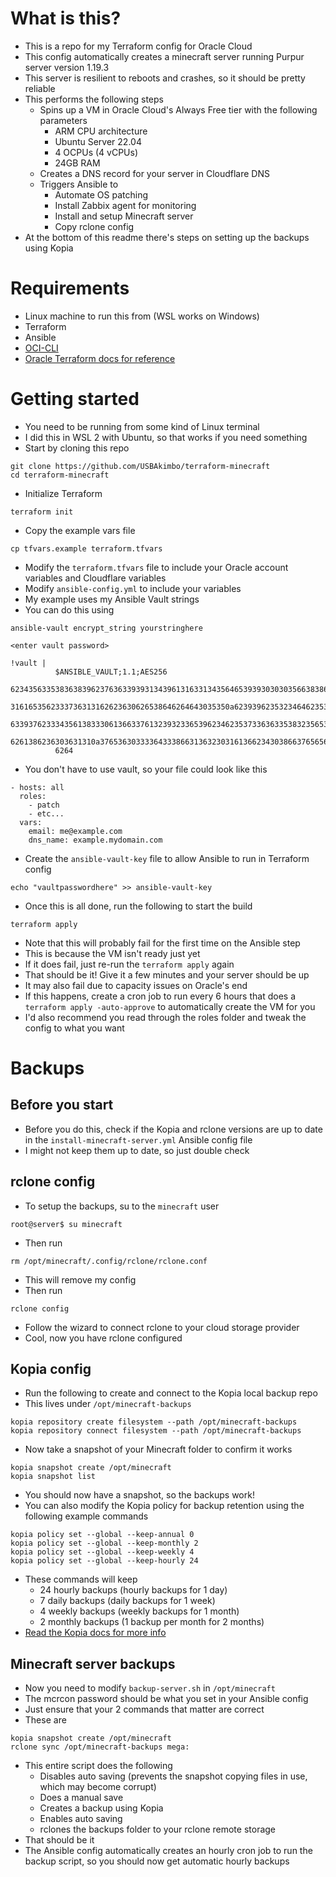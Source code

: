 # What is this?
- This is a repo for my Terraform config for Oracle Cloud
- This config automatically creates a minecraft server running Purpur server version 1.19.3
- This server is resilient to reboots and crashes, so it should be pretty reliable
- This performs the following steps
  - Spins up a VM in Oracle Cloud's Always Free tier with the following parameters
    - ARM CPU architecture
    - Ubuntu Server 22.04
    - 4 OCPUs (4 vCPUs)
    - 24GB RAM
  - Creates a DNS record for your server in Cloudflare DNS
  - Triggers Ansible to
    - Automate OS patching
    - Install Zabbix agent for monitoring
    - Install and setup Minecraft server
    - Copy rclone config
- At the bottom of this readme there's steps on setting up the backups using Kopia

# Requirements
- Linux machine to run this from (WSL works on Windows)
- Terraform
- Ansible
- [OCI-CLI](https://docs.oracle.com/en-us/iaas/Content/API/SDKDocs/cliinstall.htm)
- [Oracle Terraform docs for reference](https://learn.hashicorp.com/collections/terraform/oci-get-started)

# Getting started
- You need to be running from some kind of Linux terminal
- I did this in WSL 2 with Ubuntu, so that works if you need something
- Start by cloning this repo
```
git clone https://github.com/USBAkimbo/terraform-minecraft
cd terraform-minecraft
```
- Initialize Terraform
```
terraform init
```
- Copy the example vars file
```
cp tfvars.example terraform.tfvars
```
- Modify the `terraform.tfvars` file to include your Oracle account variables and Cloudflare variables
- Modify `ansible-config.yml` to include your variables
- My example uses my Ansible Vault strings
- You can do this using
```
ansible-vault encrypt_string yourstringhere

<enter vault password>

!vault |
          $ANSIBLE_VAULT;1.1;AES256
          62343563353836383962376363393931343961316331343564653939303030356638386136666562
          3161653562333736313162623630626538646264643035350a623939623532346462353432316231
          63393762333435613833306136633761323932336539623462353733636335383235653162616562
          6261386236303631310a376536303333643338663136323031613662343038663765656530313061
          6264
```
- You don't have to use vault, so your file could look like this
```
- hosts: all
  roles:
    - patch
    - etc...
  vars:
    email: me@example.com
    dns_name: example.mydomain.com
```
- Create the `ansible-vault-key` file to allow Ansible to run in Terraform config
```
echo "vaultpasswordhere" >> ansible-vault-key
```
- Once this is all done, run the following to start the build
```
terraform apply
```
- Note that this will probably fail for the first time on the Ansible step
- This is because the VM isn't ready just yet
- If it does fail, just re-run the `terraform apply` again
- That should be it! Give it a few minutes and your server should be up
- It may also fail due to capacity issues on Oracle's end
- If this happens, create a cron job to run every 6 hours that does a `terraform apply -auto-approve` to automatically create the VM for you
- I'd also recommend you read through the roles folder and tweak the config to what you want

# Backups
## Before you start
- Before you do this, check if the Kopia and rclone versions are up to date in the `install-minecraft-server.yml` Ansible config file
- I might not keep them up to date, so just double check

## rclone config
- To setup the backups, su to the `minecraft` user
```
root@server$ su minecraft
```
- Then run
```
rm /opt/minecraft/.config/rclone/rclone.conf
```
- This will remove my config
- Then run
```
rclone config
```
- Follow the wizard to connect rclone to your cloud storage provider
- Cool, now you have rclone configured

## Kopia config
- Run the following to create and connect to the Kopia local backup repo
- This lives under `/opt/minecraft-backups`
```
kopia repository create filesystem --path /opt/minecraft-backups
kopia repository connect filesystem --path /opt/minecraft-backups
```
- Now take a snapshot of your Minecraft folder to confirm it works
```
kopia snapshot create /opt/minecraft
kopia snapshot list
```
- You should now have a snapshot, so the backups work!
- You can also modify the Kopia policy for backup retention using the following example commands
```
kopia policy set --global --keep-annual 0
kopia policy set --global --keep-monthly 2
kopia policy set --global --keep-weekly 4
kopia policy set --global --keep-hourly 24
```
- These commands will keep
  - 24 hourly backups (hourly backups for 1 day)
  - 7 daily backups (daily backups for 1 week)
  - 4 weekly backups (weekly backups for 1 month)
  - 2 monthly backups (1 backup per month for 2 months)
- [Read the Kopia docs for more info](https://kopia.io/docs/)

## Minecraft server backups
- Now you need to modify `backup-server.sh` in `/opt/minecraft`
- The mcrcon password should be what you set in your Ansible config
- Just ensure that your 2 commands that matter are correct
- These are
```
kopia snapshot create /opt/minecraft
rclone sync /opt/minecraft-backups mega:
```
- This entire script does the following
  - Disables auto saving (prevents the snapshot copying files in use, which may become corrupt)
  - Does a manual save
  - Creates a backup using Kopia
  - Enables auto saving
  - rclones the backups folder to your rclone remote storage
- That should be it
- The Ansible config automatically creates an hourly cron job to run the backup script, so you should now get automatic hourly backups